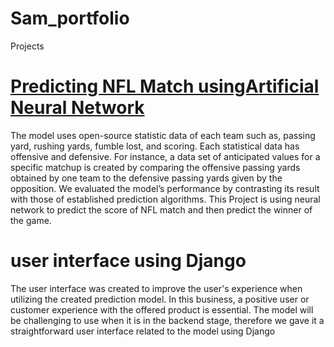 # Sam_portfolio
Projects
# [Predicting NFL Match usingArtificial Neural Network](https://github.com/Samaw777/NFL_Game_predictor)
 The model uses open-source statistic data of  each  team  such  as,  passing  yard,  rushing  yards,  fumble  lost,  and  scoring. Each statistical data has offensive and defensive. For instance, a  data  set  of  anticipated  values  for  a  specific  matchup  is  created  by  comparing  the  offensive  passing  yards  obtained  by  one  team  to  the  defensive  passing  yards  given  by  the  opposition.  We  evaluated  the  model’s performance by contrasting its result with those of established prediction algorithms. This Project is using neural network to predict the score of NFL match and then predict the winner of the game.
 # user interface using Django 
 The user interface was created to improve the user's experience when utilizing the created prediction model. In this business, a positive user or customer experience with the offered product is essential. The model will be challenging to use when it is in the backend stage, therefore we gave it a straightforward user interface related to the model using Django

